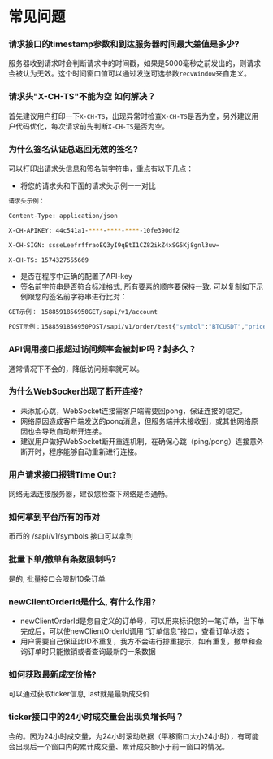 # 常见问题

### **请求接口的timestamp参数和到达服务器时间最大差值是多少?**

服务器收到请求时会判断请求中的时间戳，如果是5000毫秒之前发出的，则请求会被认为无效。这个时间窗口值可以通过发送可选参数`recvWindow`来自定义。

### **请求头"X-CH-TS"不能为空 如何解决？**

首先建议用户打印一下`X-CH-TS`，出现异常时检查`X-CH-TS`是否为空，另外建议用户代码优化，每次请求前先判断`X-CH-TS`是否为空。



### 为什么签名认证总返回无效的签名?

可以打印出请求头信息和签名前字符串，重点有以下几点：

* 将您的请求头和下面的请求头示例一一对比

```bash
请求头示例：

Content-Type: application/json

X-CH-APIKEY: 44c541a1-****-****-****-10fe390df2

X-CH-SIGN: ssseLeefrffraoEQ3yI9qEtI1CZ82ikZ4xSG5Kj8gnl3uw=

X-CH-TS: 1574327555669
```

* 是否在程序中正确的配置了API-key
* 签名前字符串是否符合标准格式, 所有要素的顺序要保持一致. 可以复制如下示例跟您的签名前字符串进行比对：

```bash
GET示例： 1588591856950GET/sapi/v1/account

POST示例：1588591856950POST/sapi/v1/order/test{"symbol":"BTCUSDT","price":"9300","volume":"1","side
```

### **API调用接口报超过访问频率会被封IP吗？封多久？**

通常情况下不会的，降低访问频率就可以。

### 为什么WebSocker出现了断开连接?

* 未添加心跳，WebSocket连接需客户端需要回pong，保证连接的稳定。
* 网络原因造成客户端发送的pong消息，但服务端并未接收到，或其他网络原因也会导致自动断开连接。
* 建议用户做好WebSocket断开重连机制，在确保心跳（ping/pong）连接意外断开时，程序能够自动重新进行连接。

### 用户请求接口报错Time Out?

网络无法连接服务器，建议您检查下网络是否通畅。

### 如何拿到平台所有的币对

币币的 /sapi/v1/symbols 接口可以拿到

### 批量下单/撤单有条数限制吗?

是的, 批量接口会限制10条订单

### newClientOrderId是什么, 有什么作用?

* newClientOrderId是您自定义的订单号，可以用来标识您的一笔订单，当下单完成后，可以使newClientOrderId调用 “订单信息“接口，查看订单状态；
* 用户需要自己保证此ID不重复，我方不会进行排重提示，如有重复，撤单和查询订单时只能撤销或者查询最新的一条数据

### 如何获取最新成交价格?

可以通过获取ticker信息, last就是最新成交价

### ticker接口中的**24小时成交量会出现负增长吗？**

会的。因为24小时成交量，为24小时滚动数据（平移窗口大小24小时），有可能会出现后一个窗口内的累计成交量、累计成交额小于前一窗口的情况。
